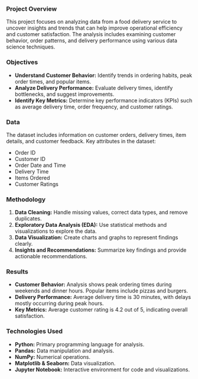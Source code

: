 ### Project Overview
This project focuses on analyzing data from a food delivery service to uncover insights and trends that can help improve operational efficiency and customer satisfaction. The analysis includes examining customer behavior, order patterns, and delivery performance using various data science techniques.

### Objectives
- **Understand Customer Behavior:** Identify trends in ordering habits, peak order times, and popular items.
- **Analyze Delivery Performance:** Evaluate delivery times, identify bottlenecks, and suggest improvements.
- **Identify Key Metrics:** Determine key performance indicators (KPIs) such as average delivery time, order frequency, and customer ratings.

### Data
The dataset includes information on customer orders, delivery times, item details, and customer feedback. Key attributes in the dataset:
- Order ID
- Customer ID
- Order Date and Time
- Delivery Time
- Items Ordered
- Customer Ratings

### Methodology
1. **Data Cleaning:** Handle missing values, correct data types, and remove duplicates.
2. **Exploratory Data Analysis (EDA):** Use statistical methods and visualizations to explore the data.
3. **Data Visualization:** Create charts and graphs to represent findings clearly.
4. **Insights and Recommendations:** Summarize key findings and provide actionable recommendations.

### Results
- **Customer Behavior:** Analysis shows peak ordering times during weekends and dinner hours. Popular items include pizzas and burgers.
- **Delivery Performance:** Average delivery time is 30 minutes, with delays mostly occurring during peak hours.
- **Key Metrics:** Average customer rating is 4.2 out of 5, indicating overall satisfaction.

### Technologies Used
- **Python:** Primary programming language for analysis.
- **Pandas:** Data manipulation and analysis.
- **NumPy:** Numerical operations.
- **Matplotlib & Seaborn:** Data visualization.
- **Jupyter Notebook:** Interactive environment for code and visualizations.


